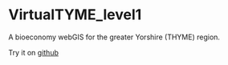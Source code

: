 # VirtualTYME_level1
A bioeconomy webGIS for the greater Yorshire (THYME) region.

Try it on [github](https://serialc.github.io/VirtualTYME_level1/index.html)
